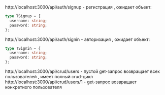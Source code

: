 http://localhost:3000/api/auth/signup - регистрация , ожидает объект:

```typescript
type TSignup = {
  username: string;
  password: string;
};
```

http://localhost:3000/api/auth/signin - авторизация , ожидает объект:

```typescript
type TSignin = {
  username: string;
  password: string;
};
```

http://localhost:3000/api/crud/users - пустой get-запрос возвращает всех пользователей , имеет полный crud-цикл
http://localhost:3000/api/crud/users/1 - get-запрос возвращает конкретного пользователя
